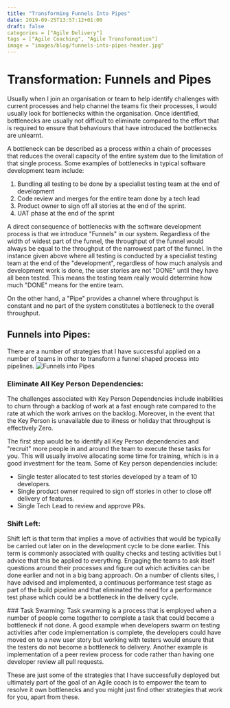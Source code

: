 ```yaml
---
title: "Transforming Funnels Into Pipes"
date: 2019-09-25T13:57:12+01:00
draft: false
categories = ["Agile Delivery"]
tags = ["Agile Coaching", "Agile Transformation"]
image = "images/blog/funnels-into-pipes-header.jpg"
---
```


# Transformation: Funnels and Pipes

Usually when I join an organisation or team to help identify challenges with current processes
and help channel the teams fix their processes, I would usually look for bottlenecks within the organisation. Once identified, bottlenecks are usually not difficult to eliminate compared to the effort that is required to ensure that behaviours that have introduced the bottlenecks are unlearnt.

A bottleneck can be described as a process within a chain of processes that reduces the overall capacity of the entire system
due to the limitation of that single process. Some examples of bottlenecks in typical software development team include:

1. Bundling all testing to be done by a specialist testing team at the end of development
2. Code review and merges for the entire team done by a tech lead 
3. Product owner to sign off all stories at the end of the sprint.
4. UAT phase at the end of the sprint

A direct consequence of bottlenecks with the software development process is that we introduce "Funnels" in our system. Regardless of the width of widest part of the funnel, the throughput of the funnel would always be equal to the throughput of the narrowest part of the funnel. In the instance given above where all testing is conducted by a specialist testing team at the end of the "development", regardless of how much analysis and development work is done, the user stories are not "DONE" until they have all been tested. This means the testing team really would determine how much "DONE" means for the entire team.

On the other hand, a "Pipe" provides a channel where throughput is constant and no part of the system constitutes a bottleneck to the overall throughput.

## Funnels into Pipes:
There are a number of strategies that I have successful applied on a number of teams in other to transform a funnel shaped process into pipelines.
![Funnels into Pipes](https://samadesoga.me/images/blog/funnels-into-pipes.jpg#center)

### Eliminate All Key Person Dependencies:

The challenges associated with Key Person Dependencies include inabilities to churn through a backlog of work at a fast enough rate compared to
the rate at which the work arrives on the backlog. Moreover, in the event that the Key Person is unavailable due to illness or holiday that throughput is effectively Zero.

The first step would be to identify all Key Person dependencies and "recruit" more people in and around the team
to execute these tasks for you. This will usually involve allocating some time for training, which is in a good investment for the team.
Some of Key person dependencies include:
  * Single tester allocated to test stories developed by a team of 10 developers.
  * Single product owner required to sign off  stories in other to close off delivery of features. 
  * Single Tech Lead to review and approve PRs.


### Shift Left:
Shift left is that term that implies a move of activities that would be typically be carried out later on in the development cycle to be done earlier.
This term is commonly associated with quality checks and testing activities but I advice that this be applied to everything. Engaging the teams to ask
itself questions around their processes and figure out which activities can be done earlier and not in a big bang approach. On a number of clients sites,
I have advised and implemented, a continuous performance test stage as part of the build pipeline and that eliminated the need for a performance test phase which could be a bottleneck in the delivery cycle.
 

### Task Swarming:
Task swarming is a process that is employed when a number of people come together to complete a task that could become a bottleneck
if not done. A good example when developers swarm on testing activities after code implementation is complete, the developers could have moved on to a new user story but working with testers would ensure that the testers do not become a bottleneck to delivery. Another example is implementation of a peer review process for code rather than having one developer review all pull requests.


These are just some of the strategies that I have successfully deployed but ultimately part of the goal of an Agile coach is to empower the team to resolve it own bottlenecks and you might just find other strategies that work for you, apart from these.  

